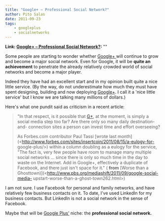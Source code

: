 ```yaml
---
title: "Google+ – Professional Social Network?"
author: Pito Salas
date: 2011-09-23
tags:
    - googleplus
    - socialnetworks
---
```


**Link: [Google+ – Professional Social Network?](None):** ""



Some people are starting to wonder whether [Google+ ](</>)will continue to
grow and become a major social network. Even for Google, it will be **quite an
achievement** to penetrate the already relatively crowded world of social
networks and become a major player.

Indeed they have had an excellent start and in my opinion built quite a nice
little service. (By the way, do not underestimate how much they must have
spent designing, building and now deploying [Google+](</>). I call it a 'nice
little service' but I know we are talking many millions of dollars.)

Here's what one pundit said as criticism in a recent article:

> "In that respect, is it possible that [G+](</>), at the moment, is simply a
> social media step too far? Are there only so many daily destination-and-
> connection sites a person can invest time and effort overseeing?
>
> As Forbes.com contributor Paul Tassi [wrote last
> month](<http://www.forbes.com/sites/insertcoin/2011/08/15/a-eulogy-for-
> google-plus/>) within a column doubling as a eulogy for the service, "The
> fact is, very few people have room to manage many multiple social networks …
> since there is only so much time in the day to waste on the Internet. Add in
> Google+, effectively a duplicate of Facebook, and there just isn't space for
> it." ( **from** [Worse than a
> Ghosttown)](<http://www.pbs.org/mediashift/2011/09/google-social-media-
> upstart-worse-than-a-ghost-town262.html>)

I am not sure. I use Facebook for personal and family networks, and have
relatively few business contacts on it. To date, I've used LinkedIn for my
business contacts. But LinkedIn is not a social network in the sense of
Facebook.

Maybe that will be [Google Plus'](</>) niche: the **professional social
network.**


